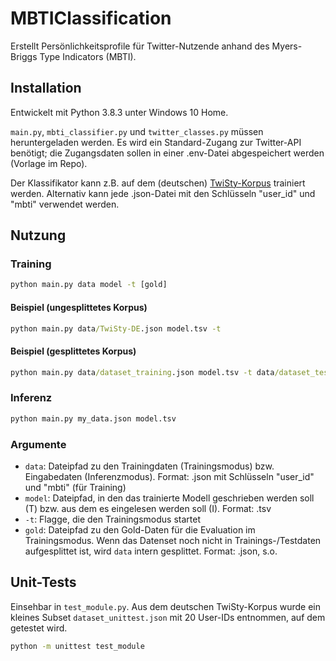 # MBTIClassification
Erstellt Persönlichkeitsprofile für Twitter-Nutzende anhand des Myers-Briggs Type Indicators (MBTI).

## Installation
Entwickelt mit Python 3.8.3 unter Windows 10 Home.

```main.py```, ```mbti_classifier.py``` und ```twitter_classes.py``` müssen heruntergeladen werden. Es wird ein Standard-Zugang zur Twitter-API benötigt; die Zugangsdaten sollen in einer .env-Datei abgespeichert werden (Vorlage im Repo).

Der Klassifikator kann z.B. auf dem (deutschen) [TwiSty-Korpus](https://www.uantwerpen.be/en/research-groups/clips/research/datasets/) trainiert werden. Alternativ kann jede .json-Datei mit den Schlüsseln "user_id" und "mbti" verwendet werden.

## Nutzung
### Training
```cmd
python main.py data model -t [gold]
```

#### Beispiel (ungesplittetes Korpus)
```cmd
python main.py data/TwiSty-DE.json model.tsv -t
```

#### Beispiel (gesplittetes Korpus)
```cmd
python main.py data/dataset_training.json model.tsv -t data/dataset_test.json
```

### Inferenz
```cmd
python main.py my_data.json model.tsv 
```

### Argumente
* ```data```: Dateipfad zu den Trainingdaten (Trainingsmodus) bzw. Eingabedaten (Inferenzmodus). Format: .json mit Schlüsseln "user_id" und "mbti" (für Training)
* ```model```: Dateipfad, in den das trainierte Modell geschrieben werden soll (T) bzw. aus dem es eingelesen werden soll (I). Format: .tsv
* ```-t```: Flagge, die den Trainingsmodus startet
* ```gold```: Dateipfad zu den Gold-Daten für die Evaluation im Trainingsmodus. Wenn das Datenset noch nicht in Trainings-/Testdaten aufgesplittet ist, wird ```data``` intern gesplittet. Format: .json, s.o.

## Unit-Tests
Einsehbar in ```test_module.py```. Aus dem deutschen TwiSty-Korpus wurde ein kleines Subset ```dataset_unittest.json``` mit 20 User-IDs entnommen, auf dem getestet wird.

```cmd
python -m unittest test_module
```
